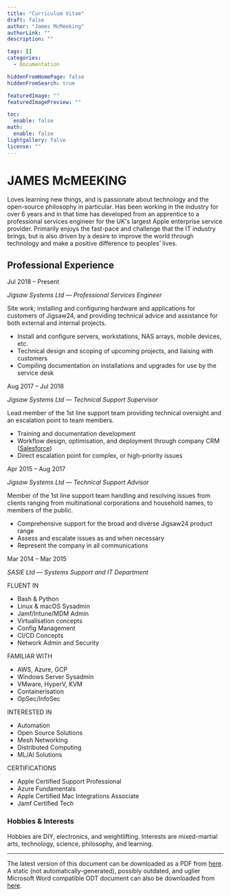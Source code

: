 ```yaml
---
title: "Curriculum Vitae"
draft: false
author: "James McMeeking"
authorLink: ""
description: ""

tags: []
categories:
  - Documentation

hiddenFromHomePage: false
hiddenFromSearch: true

featuredImage: ""
featuredImagePreview: ""

toc:
  enable: false
math:
  enable: false
lightgallery: false
license: ""
---
```


<style>
  header {
    display: none !important;
  }

  .search-dropdown {
    display: none !important;
  }

  .page {
    padding-top: 0px !important;
  }

  footer {
    display: none !important;
  }
</style>

# <span class="cv-head">JAMES McMEEKING</span>

<span class="cv-contact-block">
<a href="https://github.com/mcmeeking" title="GitHub" target="_blank" rel="noopener noreffer me"><i class="fab fa-github fa-fw"></i></a><a href="https://linkedin.com/in/jmcmeeking91" title="LinkedIn" target="_blank" rel="noopener noreffer me"><i class="fab fa-linkedin fa-fw"></i></a><a href="https://twitter.com/TheGreatMcMeek" title="Twitter" target="_blank" rel="noopener noreffer me"><i class="fab fa-twitter fa-fw"></i></a><a href="https://stackoverflow.com/users/10272933" title="Stack Overflow" target="_blank" rel="noopener noreffer me"><i class="fab fa-stack-overflow fa-fw"></i></a><a href="mailto:james@mcmk.in" title="Email" rel=" me"><i class="far fa-envelope fa-fw"></i></a><a href="/index.xml" title="RSS" target="_blank" rel="noopener noreffer me"><i class="fas fa-rss fa-fw"></i></a>
</span>

<span class="cv-abstract">
Loves learning new things, and is passionate about technology and the open-source philosophy in particular. Has been working in the industry for over 6 years and in that time has developed from an apprentice to a professional services engineer for the UK's largest Apple enterprise service provider. Primarily enjoys the fast-pace and challenge that the IT industry brings, but is also driven by a desire to improve the world through technology and make a positive difference to peoples’ lives.
</span>

<div class="col-1">

## <span class="cv-sub">Professional Experience</span>

<span class="cv-date">Jul 2018 – Present</span>

*Jigsaw Systems Ltd — Professional Services Engineer*

Site work; installing and configuring hardware and applications for customers of Jigsaw24, and providing technical advice and assistance for both external and internal projects.

- Install and configure servers, workstations, NAS arrays, mobile devices, etc.
- Technical design and scoping of upcoming projects, and liaising with customers
- Compiling documentation on installations and upgrades for use by the service desk

<span class="cv-date">Aug 2017 – Jul 2018</span>

*Jigsaw Systems Ltd — Technical Support Supervisor*

Lead member of the 1st line support team providing technical oversight and an escalation point to team members.

- Training and documentation development
- Workflow design, optimisation, and deployment through company CRM ([Salesforce](http://www.salesforce.com/))
- Direct escalation point for complex, or high-priority issues

<span class="cv-date">Apr 2015 – Aug 2017</span>

*Jigsaw Systems Ltd — Technical Support Advisor*

Member of the 1st line support team handling and resolving issues from clients ranging from multinational corporations and household names, to members of the public.

- Comprehensive support for the broad and diverse Jigsaw24 product range
- Assess and escalate issues as and when necessary
- Represent the company in all communications

<span class="cv-date">Mar 2014 – Mar 2015</span>

*SASIE Ltd — Systems Support and IT Department*

</div>

<div class="vl">
</div>

<div class="col-2">

<span class="cv-sub">FLUENT IN</span>

- Bash & Python
- Linux & macOS Sysadmin
- Jamf/Intune/MDM Admin
- Virtualisation concepts
- Config Management
- CI/CD Concepts
- Network Admin and Security

<span class="cv-sub">FAMILIAR WITH</span>

- AWS, Azure, GCP
- Windows Server Sysadmin
- VMware, HyperV, KVM
- Containerisation
- OpSec/InfoSec

<span class="cv-sub">INTERESTED IN</span>

- Automation
- Open Source Solutions
- Mesh Networking
- Distributed Computing
- ML/AI Solutions

<span class="cv-sub">CERTIFICATIONS</span>

- Apple Certified Support Professional
- Azure Fundamentals
- Apple Certified Mac Integrations Associate
- Jamf Certified Tech

### <span class="cv-sub">Hobbies & Interests</span>

Hobbies are DIY, electronics, and weightlifting. Interests are mixed-martial arts, technology, science, philosophy, and learning.

</div>

---

<span class="cv-footer">The latest version of this document can be downloaded as a PDF from <a href="https://www.mcmk.in/docs/cv/james.mcmeeking.pdf">here</a>. A static (not automatically-generated), possibly outdated, and uglier Microsoft Word compatible ODT document can also be downloaded from <a href="https://www.mcmk.in/docs/cv/james.mcmeeking.odt">here</a>.</span>